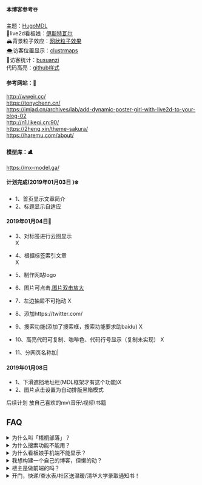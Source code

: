 #### 本博客参考☃️
主题：[HugoMDL](https://github.com/jchatkinson/HugoMDL)<br>
🐧live2d看板娘：[伊斯特瓦尔](https://github.com/eeg1412/Live2dHistoire)<br>
🏔️背景粒子效应：[网状粒子效果](https://github.com/whxaxes/canvas-test)<br>
🌨️访客位置显示：[clustrmaps](https://clustrmaps.com/site/1aim3?utm_source=widget&utm_campaign=widget_ctr)<br>
🚀访客统计：[busuanzi](http://busuanzi.ibruce.info/)<br>
代码高亮：[github样式](https://tonybai.com/2015/09/23/intro-of-gohugo/)
#### 参考网站：🎅
http://wweir.cc/<br>
https://tonychenn.cn/<br>
https://imjad.cn/archives/lab/add-dynamic-poster-girl-with-live2d-to-your-blog-02<br>
http://n1.likeqi.cn:90/<br>
https://2heng.xin/theme-sakura/<br>
https://haremu.com/about/
#### 模型库：⛸️
https://mx-model.ga/
#### 计划完成(2019年01月03日 )❄️
- 1、首页显示文章简介<br>
- 2、标题显示自适应<br>

#### 2019年01月04日🎄 
- 3、对标签进行云图显示<br> X
- 4、根据标签索引文章<br> X
- 5、制作网站logo<br>
- 6、图片可点击,[图片双击放大](https://www.cnblogs.com/xuyuntao/p/4965818.html)
- 7、左边抽屉不可拖动 X

- 8、添加https://twitter.com/
- 9、搜索功能(添加了搜索框，搜索功能要求助baidu) X
- 10、高亮代码可复制、咖啡色、代码行号显示（复制未实现） X
- 11、分网页名称加|

#### 2019年01月08日 

- 1、下滑遮挡地址栏(MDL框架才有这个功能)X
- 2、图片点击设置为自动排版黑箱模式


后续计划
放自己喜欢的mv\音乐\视频\书籍

## FAQ
<details>
  <summary>为什么叫「梧桐部落」？</summary>

因为想引凤凰来啊！咳咳，别打，其实本人老家叫梧桐村，梧桐部落更亲切，同时楼主也希望以后能打造一个更完美的网站，使每一个访客都有家的感觉。

</details>

<details>
  <summary>为什么搜索功能不能用？</summary>

这是某种神秘力量导致的 bug，我修复不了。

</details>
<details>
  <summary>为什么看板娘手机端不能显示？</summary>

那么小的屏，有可爱的小萝莉看，谁还看我的博客，哼！

</details>

<details>
  <summary>我想构建一个自己的博客，但懒的动？</summary>

这个，看我分享的[blog主题](https://github.com/RobinSea/HugoMDLSinicization)。

</details>

<details>
  <summary>楼主是做前端的吗？</summary>

不是，之前装拖拉机盖儿的，后来整陀螺仪去了，现在搞音视频离线服务。

</details>

<details>
  <summary>开门，快递/查水表/社区送温暖/清华大学录取通知书！</summary>

没有网购，家里长期停水没有水表，天气太热了不需要社区送温暖，考不上清华没有录取通知书。

</details>
